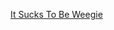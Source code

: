 ---
layout: post
wordpress_id: 1210
wordpress_url: http://noesbueno.com/archives/1210
date: '2011-08-15 16:01:26 -0500'
date_gmt: '2011-08-15 21:01:26 -0500'
body: |
  <p><a href="http://culturepopped.blogspot.com/2011/08/it-sucks-to-be-weegie.html">It Sucks To Be Weegie</a></p>
---